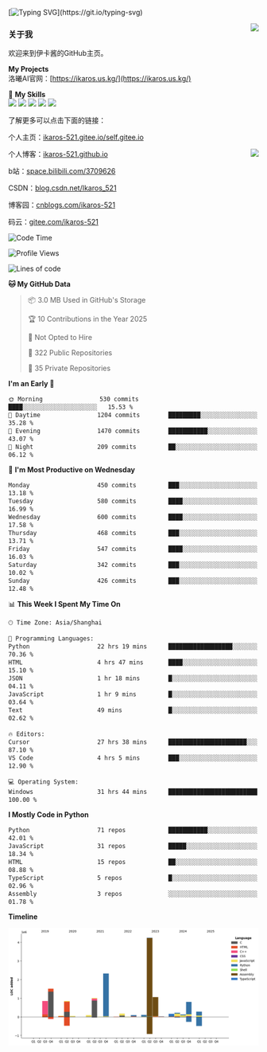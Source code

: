 [![Typing SVG](https://readme-typing-svg.herokuapp.com?size=25&duration=3000&color=8C43EA&vCenter=true&width=200&height=40&lines=Hi+Welcome+%F0%9F%91%8B%F0%9F%8F%BB;I'm+Love丶伊卡洛斯~~)](https://git.io/typing-svg)

<a href="#">
  <img align="right" src="https://github-readme-stats.vercel.app/api?username=Ikaros-521&count_private=true&show_icons=true&bg_color=15,f2f7fd,E0EAFC" />
</a>

### 关于我

欢迎来到伊卡酱的GitHub主页。

**My Projects**  
洛曦AI官网：[https://ikaros.us.kg/](https://ikaros.us.kg/)  

🌟 **My Skills**  
![](https://img.shields.io/badge/-C-A8B9CC?style=flat-square&logo=C&logoColor=fff)
![](https://img.shields.io/badge/-Python-3776AB?style=flat-square&logo=Python&logoColor=fff)
![](https://img.shields.io/badge/-JavaScript-F7DF1E?style=flat-square&logo=JavaScript&logoColor=fff)
![](https://img.shields.io/badge/-C++-00599C?style=flat-square&logo=Cpp&logoColor=fff)
![](https://img.shields.io/badge/-Linux-000000?style=flat-square&logo=Linux&logoColor=fff)

了解更多可以点击下面的链接：  

个人主页：[ikaros-521.gitee.io/self.gitee.io](https://ikaros-521.gitee.io/self.gitee.io/)  

<img align='right' src="https://github.com/Ikaros-521/Ikaros-521/assets/40910637/3a5e50bc-91dc-4aa5-b7a0-8b27ad1c2b33" height="330">

个人博客：[ikaros-521.github.io](https://ikaros-521.github.io/)  

b站：[space.bilibili.com/3709626](https://space.bilibili.com/3709626)  

CSDN：[blog.csdn.net/Ikaros_521](https://blog.csdn.net/Ikaros_521)  

博客园：[cnblogs.com/ikaros-521](https://www.cnblogs.com/ikaros-521)  

码云：[gitee.com/ikaros-521](https://gitee.com/ikaros-521)  


<!--START_SECTION:waka-->
![Code Time](http://img.shields.io/badge/Code%20Time-2%2C221%20hrs%203%20mins-blue)

![Profile Views](http://img.shields.io/badge/Profile%20Views-8-blue)

![Lines of code](https://img.shields.io/badge/From%20Hello%20World%20I%27ve%20Written-14.0%20million%20lines%20of%20code-blue)

**🐱 My GitHub Data** 

> 📦 3.0 MB Used in GitHub's Storage 
 > 
> 🏆 10 Contributions in the Year 2025
 > 
> 🚫 Not Opted to Hire
 > 
> 📜 322 Public Repositories 
 > 
> 🔑 35 Private Repositories 
 > 
**I'm an Early 🐤** 

```text
🌞 Morning                530 commits         ████░░░░░░░░░░░░░░░░░░░░░   15.53 % 
🌆 Daytime                1204 commits        █████████░░░░░░░░░░░░░░░░   35.28 % 
🌃 Evening                1470 commits        ███████████░░░░░░░░░░░░░░   43.07 % 
🌙 Night                  209 commits         ██░░░░░░░░░░░░░░░░░░░░░░░   06.12 % 
```
📅 **I'm Most Productive on Wednesday** 

```text
Monday                   450 commits         ███░░░░░░░░░░░░░░░░░░░░░░   13.18 % 
Tuesday                  580 commits         ████░░░░░░░░░░░░░░░░░░░░░   16.99 % 
Wednesday                600 commits         ████░░░░░░░░░░░░░░░░░░░░░   17.58 % 
Thursday                 468 commits         ███░░░░░░░░░░░░░░░░░░░░░░   13.71 % 
Friday                   547 commits         ████░░░░░░░░░░░░░░░░░░░░░   16.03 % 
Saturday                 342 commits         ███░░░░░░░░░░░░░░░░░░░░░░   10.02 % 
Sunday                   426 commits         ███░░░░░░░░░░░░░░░░░░░░░░   12.48 % 
```


📊 **This Week I Spent My Time On** 

```text
🕑︎ Time Zone: Asia/Shanghai

💬 Programming Languages: 
Python                   22 hrs 19 mins      ██████████████████░░░░░░░   70.36 % 
HTML                     4 hrs 47 mins       ████░░░░░░░░░░░░░░░░░░░░░   15.10 % 
JSON                     1 hr 18 mins        █░░░░░░░░░░░░░░░░░░░░░░░░   04.11 % 
JavaScript               1 hr 9 mins         █░░░░░░░░░░░░░░░░░░░░░░░░   03.64 % 
Text                     49 mins             █░░░░░░░░░░░░░░░░░░░░░░░░   02.62 % 

🔥 Editors: 
Cursor                   27 hrs 38 mins      ██████████████████████░░░   87.10 % 
VS Code                  4 hrs 5 mins        ███░░░░░░░░░░░░░░░░░░░░░░   12.90 % 

💻 Operating System: 
Windows                  31 hrs 44 mins      █████████████████████████   100.00 % 
```

**I Mostly Code in Python** 

```text
Python                   71 repos            ███████████░░░░░░░░░░░░░░   42.01 % 
JavaScript               31 repos            █████░░░░░░░░░░░░░░░░░░░░   18.34 % 
HTML                     15 repos            ██░░░░░░░░░░░░░░░░░░░░░░░   08.88 % 
TypeScript               5 repos             █░░░░░░░░░░░░░░░░░░░░░░░░   02.96 % 
Assembly                 3 repos             ░░░░░░░░░░░░░░░░░░░░░░░░░   01.78 % 
```



**Timeline**

![Lines of Code chart](https://raw.githubusercontent.com/Ikaros-521/Ikaros-521/main/assets/bar_graph.png)


<!--END_SECTION:waka-->


<!--
**Ikaros-521/Ikaros-521** is a ✨ _special_ ✨ repository because its `README.md` (this file) appears on your GitHub profile.

Here are some ideas to get you started:

- 🔭 I’m currently working on ...
- 🌱 I’m currently learning ...
- 👯 I’m looking to collaborate on ...
- 🤔 I’m looking for help with ...
- 💬 Ask me about ...
- 📫 How to reach me: ...
- 😄 Pronouns: ...
- ⚡ Fun fact: ...
-->
